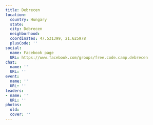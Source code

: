 ```yaml
---
title: Debrecen
location:
  country: Hungary
  state: 
  city: Debrecen
  neighborhood: 
  coordinates: 47.531399, 21.625978
  plusCode: ''
social:
  name: Facebook page
  URL: https://www.facebook.com/groups/free.code.camp.debrecen
chat:
  name: ''
  URL: ''
event:
  name: ''
  URL: ''
leaders:
- name: ''
  URL: ''
photos:
  old: 
  cover: ''
---
```

